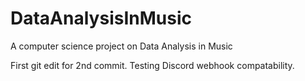 # DataAnalysisInMusic
A computer science project on Data Analysis in Music

First git edit for 2nd commit. Testing Discord webhook compatability.
